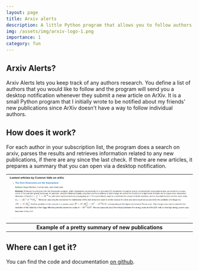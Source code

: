 ```yaml
---
layout: page
title: Arxiv alerts
description: A little Python program that allows you to follow authors on arXiv and receive desktop notifications when they submit articles
img: /assets/img/arxiv-logo-1.png
importance: 1
category: fun
---
```


## Arxiv Alerts?
Arxiv Alerts lets you keep track of any authors research. You define a list of authors that you would like to follow and the program will send you a desktop 
notification whenever they submit a new article on ArXiv. It is a small Python program that I initially wrote to be notified about my friends' new 
publications since ArXiv doesn't have a way to follow individual authors. 

## How does it work?
For each author in your subscription list, the program does a search on arxiv, parses the results and retrieves information related to any new publications, if 
there are any since the last check. If there are new articles, it prepares a summary that you can open via a desktop notification. 

| ![Example of a pretty summary of new publications](/assets/img/arxivalerts.png) |
|:--:|
| <b>Example of a pretty summary of new publications</b>|

## Where can I get it?
You can find the code and documentation 
[on github](https://github.com/robinplantey/ArxivAlerts).
